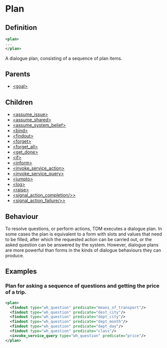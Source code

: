 # Plan
## Definition
```xml
<plan>
...
</plan>
```

A dialogue plan, consisting of a sequence of plan items.


## Parents

- [<goal\>](/dialog-domain-description-definition/domain/elements/goal)


## Children

- [<assume_issue\>](/dialog-domain-description-definition/domain/children/assume_issue)
- [<assume_shared\>](/dialog-domain-description-definition/domain/children/assume_shared)
- [<assume_system_belief\>](/dialog-domain-description-definition/domain/children/assume_system_belief)
- [<bind\>](/dialog-domain-description-definition/domain/children/bind)
- [<findout\>](/dialog-domain-description-definition/domain/children/findout)
- [<forget\>](/dialog-domain-description-definition/domain/children/forget)
- [<forget_all\>](/dialog-domain-description-definition/domain/children/forget_all)
- [<get_done\>](/dialog-domain-description-definition/domain/children/get_done)
- [<if\>](/dialog-domain-description-definition/domain/children/if)
- [<inform\>](/dialog-domain-description-definition/domain/children/inform)
- [<invoke_service_action\>](/dialog-domain-description-definition/domain/children/invoke_service_action)
- [<invoke_service_query\>](/dialog-domain-description-definition/domain/children/invoke_service_query)
- [<jumpto\>](/dialog-domain-description-definition/domain/children/jumpto)
- [<log\>](/dialog-domain-description-definition/domain/children/log)
- [<raise\>](/dialog-domain-description-definition/domain/children/raise)
- [<signal_action_completion/>\>](/dialog-domain-description-definition/domain/children/signal_action_completion)
- [<signal_action_failure/>\>](/dialog-domain-description-definition/domain/children/signal_action_failure)


## Behaviour

To resolve questions, or perform actions, TDM executes a dialogue plan. In some cases the plan is equivalent to a form with slots and values that need to be filled, after which the requested action can be carried out, or the asked question can be answered by the system. However, dialogue plans are more powerful than forms in the kinds of dialogue behaviours they can produce.




## Examples
### Plan for asking a sequence of questions and getting the price of a trip.

```xml
<plan>
  <findout type="wh_question" predicate="means_of_transport"/>
  <findout type="wh_question" predicate="dest_city"/>
  <findout type="wh_question" predicate="dept_city"/>
  <findout type="wh_question" predicate="dept_month"/>
  <findout type="wh_question" predicate="dept_day"/>
  <findout type="wh_question" predicate="class"/>
  <invoke_service_query type="wh_question" predicate="price"/>
</plan>
```
